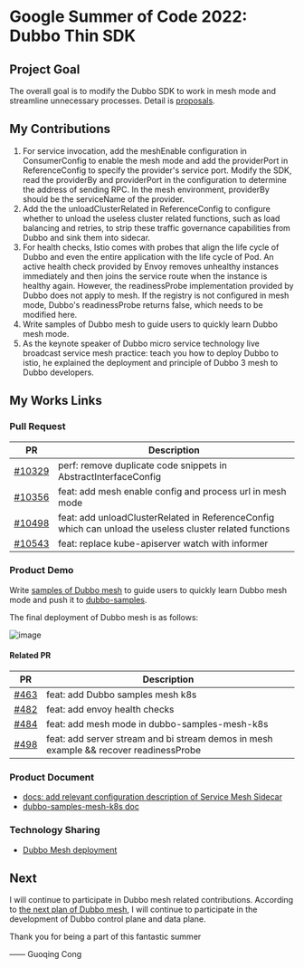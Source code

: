 # Google Summer of Code 2022: Dubbo Thin SDK

## Project Goal

The overall goal is to modify the Dubbo SDK to work in mesh mode and streamline unnecessary processes. Detail is [proposals](https://github.com/apache/dubbo-awesome/blob/master/proposals/D3.1-thinsdk-sidecar-mesh.md#background).

## My Contributions

1. For service invocation, add the meshEnable configuration in ConsumerConfig to enable the mesh mode and add the providerPort in ReferenceConfig to specify the provider's service port. Modify the SDK, read the providerBy and providerPort in the configuration to determine the address of sending RPC. In the mesh environment, providerBy should be the serviceName of the provider.
2. Add the the unloadClusterRelated in ReferenceConfig to configure whether to unload the useless cluster related functions, such as load balancing and retries, to strip these traffic governance capabilities from Dubbo and sink them into sidecar.
3. For health checks, Istio comes with probes that align the life cycle of Dubbo and even the entire application with the life cycle of Pod. An active health check provided by Envoy removes unhealthy instances immediately and then joins the service route when the instance is healthy again. However, the readinessProbe implementation provided by Dubbo does not apply to mesh. If the registry is not configured in mesh mode, Dubbo's readinessProbe returns false, which needs to be modified here. 
4. Write samples of Dubbo mesh to guide users to quickly learn Dubbo mesh mode.
5. As the keynote speaker of Dubbo micro service technology live broadcast service mesh practice: teach you how to deploy Dubbo to istio, he explained the deployment and principle of Dubbo 3 mesh to Dubbo developers.

## My Works Links

### Pull Request
|  PR   | Description  |
|  ----  | ----  |
| [#10329](https://github.com/apache/dubbo/pull/10329)  | perf: remove duplicate code snippets in AbstractInterfaceConfig |
| [#10356](https://github.com/apache/dubbo/pull/10356)  | feat: add mesh enable config and process url in mesh mode |
| [#10498](https://github.com/apache/dubbo/pull/10498)  | feat: add unloadClusterRelated in ReferenceConfig which can unload the useless cluster related functions |
| [#10543](https://github.com/apache/dubbo/pull/10543)  | feat: replace kube-apiserver watch with informer |

### Product Demo
Write [samples of Dubbo mesh](https://github.com/apache/dubbo-samples/tree/master/dubbo-samples-mesh-k8s) to guide users to quickly learn Dubbo mesh mode and push it to [dubbo-samples](https://github.com/apache/dubbo-samples).

The final deployment of Dubbo mesh is as follows:

![image](https://user-images.githubusercontent.com/56248584/188522535-43fb1f2f-bc02-4c6d-b0bb-a7710c8863f3.png)

#### Related PR
|  PR   | Description  |
|  ----  | ----  |
| [#463](https://github.com/apache/dubbo-samples/pull/463) | feat: add Dubbo samples mesh k8s |
| [#482](https://github.com/apache/dubbo-samples/pull/482) | feat: add envoy health checks |
| [#484](https://github.com/apache/dubbo-samples/pull/484) | feat: add mesh mode in dubbo-samples-mesh-k8s |
| [#498](https://github.com/apache/dubbo-samples/pull/498) | feat: add server stream and bi stream demos in mesh example && recover readinessProbe |

### Product Document
- [docs: add relevant configuration description of Service Mesh Sidecar](https://github.com/apache/dubbo-website/pull/1425)
- [dubbo-samples-mesh-k8s doc](https://github.com/apache/dubbo-samples/blob/master/dubbo-samples-mesh-k8s/README.md)

### Technology Sharing
- [Dubbo Mesh deployment](https://www.bilibili.com/video/BV1HV4y1x7A9?spm_id_from=333.999.0.0&vd_source=6668b7f3025d083b8b0b10851dd834a8)

## Next

I will continue to participate in Dubbo mesh related contributions. According to [the next plan of Dubbo mesh](https://mp.weixin.qq.com/s/GF8i1fzY1I4bDSJDZh6aJQ), I will continue to participate in the development of Dubbo control plane and data plane.

Thank you for being a part of this fantastic summer

—— Guoqing Cong
